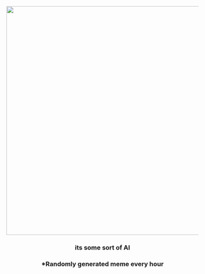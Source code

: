 <p align="center">
        <img src="https://i.redd.it/zspc2w7j64k91.gif" width="600" height="600">
        </p>
        <h3 align="center">its some sort of AI</h3>
        <h3 align="center">*Randomly generated meme every hour</h3>
    